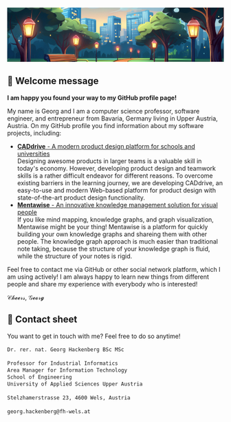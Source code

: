![](./covers/github.png)

## 👋 Welcome message

**I am happy you found your way to my GitHub profile page!**

My name is Georg and I am a computer science professor, software engineer, and entrepreneur from Bavaria, Germany living in Upper Austria, Austria. On my GitHub profile you find information about my software projects, including:

* [**CADdrive** - A modern product design platform for schools and universities](https://caddrive.org)<br/>Designing awesome products in larger teams is a valuable skill in today's economy. However, developing product design and teamwork skills is a rather difficult endeavor for different reasons. To overcome existing barriers in the learning journey, we are developing CADdrive, an easy-to-use and modern Web-based platform for product design with state-of-the-art product design functionality.
* [**Mentawise** - An innovative knowledge management solution for visual people](https://mentawise.com)<br/>If you like mind mapping, knowledge graphs, and graph visualization, Mentawise might be your thing! Mentawise is a platform for quickly building your own knowledge graphs and shareing them with other people. The knowledge graph approach is much easier than traditional note taking, because the structure of your knowledge graph is fluid, while the structure of your notes is rigid.

Feel free to contact me via GitHub or other social network platform, which I am using actively! I am always happy to learn new things from different people and share my experience with everybody who is interested!

𝒞𝒽𝓮𝓮𝓇𝓈, 𝒢𝓮𝓸𝓇𝓰

## 📝 Contact sheet

You want to get in touch with me? Feel free to do so anytime!

```
Dr. rer. nat. Georg Hackenberg BSc MSc

Professor for Industrial Informatics
Area Manager for Information Technology
School of Engineering
University of Applied Sciences Upper Austria

Stelzhamerstrasse 23, 4600 Wels, Austria

georg.hackenberg@fh-wels.at
```
